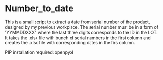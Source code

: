 # Number_to_date
This is a small script to extract a date from serial number of the product,
designed by my previous workplace.
The serial number must be in a form of 'YYMMDDXXX', where the last three digits corresponds to
the ID in the LOT.
It takes the .xlsx file with bunch of serial numbers in the first column and creates the .xlsx file with corresponding
dates in the firs column.

PIP installation required: openpyxl